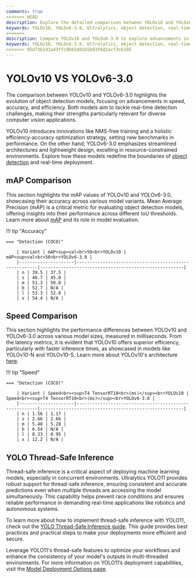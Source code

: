 ```yaml
---
comments: true
<<<<<<< HEAD
description: Explore the detailed comparison between YOLOv10 and YOLOv6-3.0, two leading-edge models in real-time AI and object detection. Discover how these models perform in terms of speed, accuracy, and efficiency, and learn which is better suited for your computer vision and edge AI applications.
keywords: YOLOv10, YOLOv6-3.0, Ultralytics, object detection, real-time AI, edge AI, computer vision, model comparison
=======
description: Compare YOLOv10 and YOLOv6-3.0 to explore advancements in object detection, real-time AI, and edge AI. Discover how these models perform in terms of accuracy, speed, and efficiency for computer vision applications. Dive into their innovative features, such as YOLOv10's NMS-free training and YOLOv6's Anchor-Aided Training strategy, to determine the best fit for your needs.
keywords: YOLOv10, YOLOv6-3.0, Ultralytics, object detection, real-time AI, edge AI, computer vision, model comparison, NMS-free training, Anchor-Aided Training
>>>>>>> 95d73b193a43ffc9b65d81b5b93f6d2acf3cb195
---
```


# YOLOv10 VS YOLOv6-3.0

The comparison between YOLOv10 and YOLOv6-3.0 highlights the evolution of object detection models, focusing on advancements in speed, accuracy, and efficiency. Both models aim to tackle real-time detection challenges, making their strengths particularly relevant for diverse computer vision applications.

YOLOv10 introduces innovations like NMS-free training and a holistic efficiency-accuracy optimization strategy, setting new benchmarks in performance. On the other hand, YOLOv6-3.0 emphasizes streamlined architectures and lightweight design, excelling in resource-constrained environments. Explore how these models redefine the boundaries of [object detection](https://www.ultralytics.com/glossary/object-detection) and real-time deployment.

## mAP Comparison

This section highlights the mAP values of YOLOv10 and YOLOv6-3.0, showcasing their accuracy across various model variants. Mean Average Precision (mAP) is a critical metric for evaluating object detection models, offering insights into their performance across different IoU thresholds. Learn more about [mAP](https://www.ultralytics.com/glossary/mean-average-precision-map) and its role in model evaluation.

!!! tip "Accuracy"

    === "Detection (COCO)"

    	| Variant | mAP<sup>val<br>50<br>YOLOv10 | mAP<sup>val<br>50<br>YOLOv6-3.0 |
    	|---------------------|-------------------------------------------------------|-------------------------------------------------------|
    	| n | 39.5 | 37.5 |
    	| s | 46.7 | 45.0 |
    	| m | 51.3 | 50.0 |
    	| b | 52.7 | N/A |
    	| l | 53.3 | 52.8 |
    	| x | 54.4 | N/A |


## Speed Comparison

This section highlights the performance differences between YOLOv10 and YOLOv6-3.0 across various model sizes, measured in milliseconds. From the latency metrics, it is evident that YOLOv10 offers superior efficiency, particularly with faster inference times, as showcased in models like YOLOv10-N and YOLOv10-S. Learn more about YOLOv10's architecture [here](https://docs.ultralytics.com/models/yolov10/).

!!! tip "Speed"

    === "Detection (COCO)"

    	| Variant | Speed<br><sup>T4 TensorRT10<br>(ms)</sup><br>YOLOv10 | Speed<br><sup>T4 TensorRT10<br>(ms)</sup><br>YOLOv6-3.0 |
    	|---------------------|-------------------------------------------------------|-------------------------------------------------------|
    	| n | 1.56 | 1.17 |
    	| s | 2.66 | 2.66 |
    	| m | 5.48 | 5.28 |
    	| b | 6.54 | N/A |
    	| l | 8.33 | 8.95 |
    	| x | 12.2 | N/A |

## YOLO Thread-Safe Inference

Thread-safe inference is a critical aspect of deploying machine learning models, especially in concurrent environments. Ultralytics YOLO11 provides robust support for thread-safe inference, ensuring consistent and accurate predictions even when multiple threads are accessing the model simultaneously. This capability helps prevent race conditions and ensures reliable performance in demanding real-time applications like robotics and autonomous systems.

To learn more about how to implement thread-safe inference with YOLO11, check out the [YOLO Thread-Safe Inference guide](https://docs.ultralytics.com/guides/yolo-thread-safe-inference/). This guide provides best practices and practical steps to make your deployments more efficient and secure.

Leverage YOLO11's thread-safe features to optimize your workflows and enhance the consistency of your model's outputs in multi-threaded environments. For more information on YOLO11’s deployment capabilities, visit the [Model Deployment Options page](https://docs.ultralytics.com/guides/model-deployment-options/).
